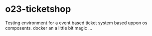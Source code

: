 # o23-ticketshop
Testing environment for a event based ticket system based uppon os composents. docker an a little bit magic ...
